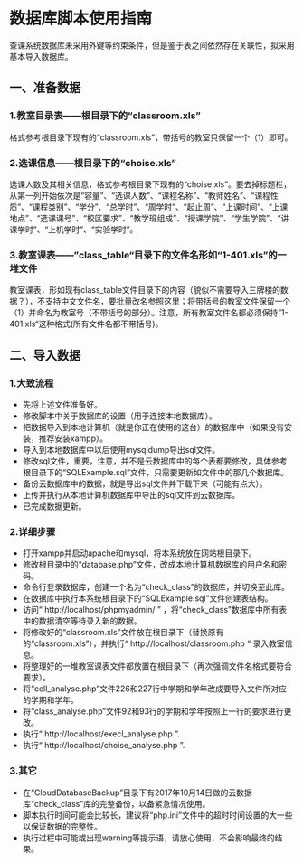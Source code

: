 # 数据库脚本使用指南

查课系统数据库未采用外键等约束条件，但是鉴于表之间依然存在关联性，拟采用基本导入数据库。

## 一、准备数据

### 1.教室目录表——根目录下的“classroom.xls”

格式参考根目录下现有的“classroom.xls”，带括号的教室只保留一个（1）即可。

### 2.选课信息——根目录下的“choise.xls”

选课人数及其相关信息，格式参考根目录下现有的“choise.xls”。要去掉标题栏，从第一列开始依次是“容量”、“选课人数”、“课程名称”、“教师姓名”、“课程性质”、“课程类别”、“学分”、“总学时”、“周学时”、“起止周”、“上课时间”、“上课地点”、“选课课号”、“校区要求”、“教学班组成”、“授课学院”、“学生学院”、“讲课学时”、“上机学时”、“实验学时”。

### 3.教室课表——”class_table“目录下的文件名形如“1-401.xls”的一堆文件

教室课表，形如现有class_table文件目录下的内容（貌似不需要导入三牌楼的数据？），不支持中文文件名，要批量改名参照[这里](https://jingyan.baidu.com/article/656db918a7e848e381249c0e.html)；将带括号的教室文件保留一个（1）并命名为教室号（不带括号的部分）。注意，所有教室文件名都必须保持”1-401.xls“这种格式(所有文件名都不带括号)。

## 二、导入数据

### 1.大致流程

* 先将上述文件准备好。
* 修改脚本中关于数据库的设置（用于连接本地数据库）。
* 把数据导入到本地计算机（就是你正在使用的这台）的数据库中（如果没有安装，推荐安装xampp）。
* 导入到本地数据库中以后使用mysqldump导出sql文件。
* 修改sql文件，重要，注意，并不是云数据库中的每个表都要修改，具体参考根目录下的“SQLExample.sql”文件，只需要更新如文件中的那几个数据库。
* 备份云数据库中的数据，就是导出sql文件并下载下来（可能有点大）。
* 上传并执行从本地计算机数据库中导出的sql文件到云数据库。
* 已完成数据更新。

### 2.详细步骤

* 打开xampp并启动apache和mysql，将本系统放在网站根目录下。
* 修改根目录中的“database.php”文件，改成本地计算机数据库的用户名和密码。
* 命令行登录数据库，创建一个名为“check_class”的数据库，并切换至此库。
* 在数据库中执行本系统根目录下的“SQLExample.sql”文件创建表结构。
* 访问“ http://localhost/phpmyadmin/ ” ，将“check_class”数据库中所有表中的数据清空等待录入新的数据。
* 将修改好的“classroom.xls”文件放在根目录下（替换原有的“classroom.xls”），并执行“ http://localhost/classroom.php “ 录入教室信息。
* 将整理好的一堆教室课表文件都放置在根目录下（再次强调文件名格式要符合要求）。
* 将“cell_analyse.php”文件226和227行中学期和学年改成要导入文件所对应的学期和学年。
* 将“class_analyse.php”文件92和93行的学期和学年按照上一行的要求进行更改。
* 执行“ http://localhost/execl_analyse.php ”.
* 执行“ http://localhost/choise_analyse.php ”.

### 3.其它

* 在“CloudDatabaseBackup”目录下有2017年10月14日做的云数据库“check_class”库的完整备份，以备紧急情况使用。
* 脚本执行时间可能会比较长，建议将“php.ini”文件中的超时时间设置的大一些以保证数据的完整性。
* 执行过程中可能或出现warning等提示语，请放心使用，不会影响最终的结果。